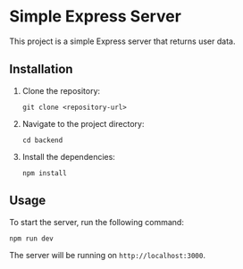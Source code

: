 # Simple Express Server

This project is a simple Express server that returns user data.

## Installation

1. Clone the repository:
   ```
   git clone <repository-url>
   ```

2. Navigate to the project directory:
   ```
   cd backend
   ```

3. Install the dependencies:
   ```
   npm install
   ```

## Usage

To start the server, run the following command:
```
npm run dev
```

The server will be running on `http://localhost:3000`.
